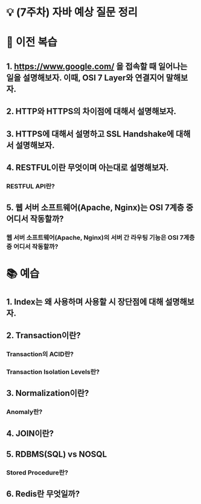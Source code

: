 # 💡 (7주차) 자바 예상 질문 정리

# 📜 이전 복습

## 1. https://www.google.com/ 을 접속할 때 일어나는 일을 설명해보자. 이때, OSI 7 Layer와 연결지어 말해보자.

## 2. HTTP와 HTTPS의 차이점에 대해서 설명해보자.

## 3. HTTPS에 대해서 설명하고 SSL Handshake에 대해서 설명해보자.

## 4. RESTFUL이란 무엇이며 아는대로 설명해보자.

### RESTFUL API란?

## 5. 웹 서버 소프트웨어(Apache, Nginx)는 OSI 7계층 중 어디서 작동할까?

### 웹 서버 소프트웨어(Apache, Nginx)의 서버 간 라우팅 기능은 OSI 7계층 중 어디서 작동할까?

# 📚 예습

## 1. Index는 왜 사용하며 사용할 시 장단점에 대해 설명해보자.

## 2. Transaction이란?

### Transaction의 ACID란?

### Transaction Isolation Levels란?

## 3. Normalization이란?

### Anomaly란?

## 4. JOIN이란?

## 5. RDBMS(SQL) vs NOSQL

### Stored Procedure란?

## 6. Redis란 무엇일까?

